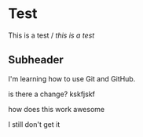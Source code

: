 # Test

This is a test
/
*this is a test*

## Subheader

I'm learning how to use Git and GitHub.

is there a change?
kskfjskf

how does this work
awesome

I still don't get it